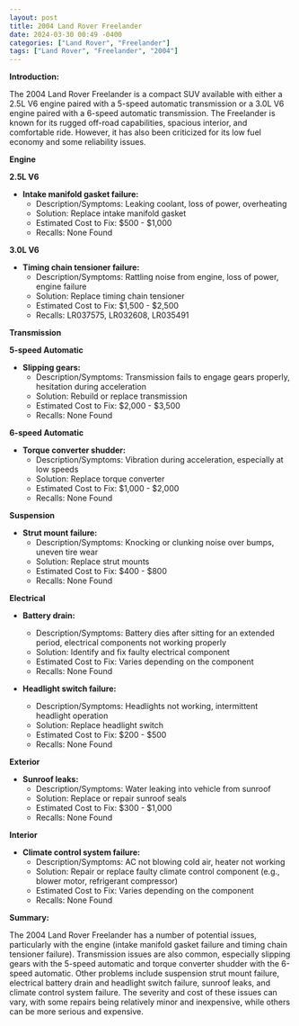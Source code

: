 ```yaml
---
layout: post
title: 2004 Land Rover Freelander
date: 2024-03-30 00:49 -0400
categories: ["Land Rover", "Freelander"]
tags: ["Land Rover", "Freelander", "2004"]
---
```

**Introduction:**

The 2004 Land Rover Freelander is a compact SUV available with either a 2.5L V6 engine paired with a 5-speed automatic transmission or a 3.0L V6 engine paired with a 6-speed automatic transmission. The Freelander is known for its rugged off-road capabilities, spacious interior, and comfortable ride. However, it has also been criticized for its low fuel economy and some reliability issues.

**Engine**

**2.5L V6**

* **Intake manifold gasket failure:**
    * Description/Symptoms: Leaking coolant, loss of power, overheating
    * Solution: Replace intake manifold gasket
    * Estimated Cost to Fix: $500 - $1,000
    * Recalls: None Found

**3.0L V6**

* **Timing chain tensioner failure:**
    * Description/Symptoms: Rattling noise from engine, loss of power, engine failure
    * Solution: Replace timing chain tensioner
    * Estimated Cost to Fix: $1,500 - $2,500
    * Recalls: LR037575, LR032608, LR035491

**Transmission**

**5-speed Automatic**

* **Slipping gears:**
    * Description/Symptoms: Transmission fails to engage gears properly, hesitation during acceleration
    * Solution: Rebuild or replace transmission
    * Estimated Cost to Fix: $2,000 - $3,500
    * Recalls: None Found

**6-speed Automatic**

* **Torque converter shudder:**
    * Description/Symptoms: Vibration during acceleration, especially at low speeds
    * Solution: Replace torque converter
    * Estimated Cost to Fix: $1,000 - $2,000
    * Recalls: None Found

**Suspension**

* **Strut mount failure:**
    * Description/Symptoms: Knocking or clunking noise over bumps, uneven tire wear
    * Solution: Replace strut mounts
    * Estimated Cost to Fix: $400 - $800
    * Recalls: None Found

**Electrical**

* **Battery drain:**
    * Description/Symptoms: Battery dies after sitting for an extended period, electrical components not working properly
    * Solution: Identify and fix faulty electrical component
    * Estimated Cost to Fix: Varies depending on the component
    * Recalls: None Found

* **Headlight switch failure:**
    * Description/Symptoms: Headlights not working, intermittent headlight operation
    * Solution: Replace headlight switch
    * Estimated Cost to Fix: $200 - $500
    * Recalls: None Found

**Exterior**

* **Sunroof leaks:**
    * Description/Symptoms: Water leaking into vehicle from sunroof
    * Solution: Replace or repair sunroof seals
    * Estimated Cost to Fix: $300 - $1,000
    * Recalls: None Found

**Interior**

* **Climate control system failure:**
    * Description/Symptoms: AC not blowing cold air, heater not working
    * Solution: Repair or replace faulty climate control component (e.g., blower motor, refrigerant compressor)
    * Estimated Cost to Fix: Varies depending on the component
    * Recalls: None Found

**Summary:**

The 2004 Land Rover Freelander has a number of potential issues, particularly with the engine (intake manifold gasket failure and timing chain tensioner failure). Transmission issues are also common, especially slipping gears with the 5-speed automatic and torque converter shudder with the 6-speed automatic. Other problems include suspension strut mount failure, electrical battery drain and headlight switch failure, sunroof leaks, and climate control system failure. The severity and cost of these issues can vary, with some repairs being relatively minor and inexpensive, while others can be more serious and expensive.
